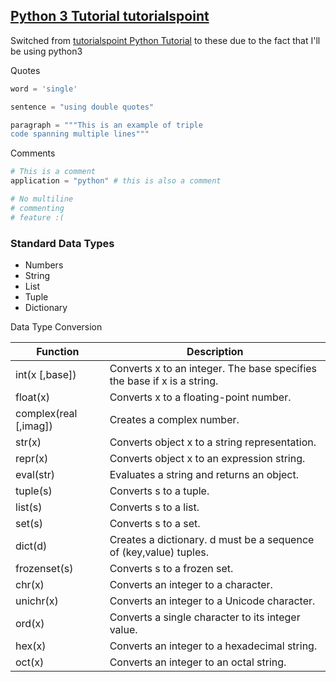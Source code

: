 ## [Python 3 Tutorial tutorialspoint](https://www.tutorialspoint.com/python3/index.htm)

Switched from [tutorialspoint Python Tutorial](https://www.tutorialspoint.com/python/index.htm) to these due to the fact that I'll be using python3

Quotes

```python
word = 'single'

sentence = "using double quotes"

paragraph = """This is an example of triple
code spanning multiple lines"""
```

Comments

```python
# This is a comment
application = "python" # this is also a comment

# No multiline
# commenting
# feature :(
```

### Standard Data Types

- Numbers
- String
- List
- Tuple
- Dictionary

Data Type Conversion

| Function              | Description                                                             |
| --------------------- | ----------------------------------------------------------------------- |
| int(x [,base])        | Converts x to an integer. The base specifies the base if x is a string. |
| float(x)              | Converts x to a floating-point number.                                  |
| complex(real [,imag]) | Creates a complex number.                                               |
| str(x)                | Converts object x to a string representation.                           |
| repr(x)               | Converts object x to an expression string.                              |
| eval(str)             | Evaluates a string and returns an object.                               |
| tuple(s)              | Converts s to a tuple.                                                  |
| list(s)               | Converts s to a list.                                                   |
| set(s)                | Converts s to a set.                                                    |
| dict(d)               | Creates a dictionary. d must be a sequence of (key,value) tuples.       |
| frozenset(s)          | Converts s to a frozen set.                                             |
| chr(x)                | Converts an integer to a character.                                     |
| unichr(x)             | Converts an integer to a Unicode character.                             |
| ord(x)                | Converts a single character to its integer value.                       |
| hex(x)                | Converts an integer to a hexadecimal string.                            |
| oct(x)                | Converts an integer to an octal string.                                 |